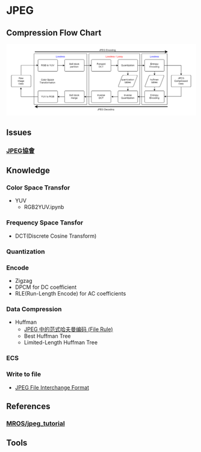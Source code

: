 # JPEG
## Compression Flow Chart
![JPEG Compression Flow Chart](https://github.com/BRlin-o/JPEG/blob/main/img/JPEG壓縮流程.png)
## Issues
### [JPEG協會](https://jpeg.org/items/20150709_press.html)

## Knowledge
### Color Space Transfor
- YUV
    - RGB2YUV.ipynb

### Frequency Space Tansfor
- DCT(Discrete Cosine Transform)

### Quantization

### Encode
- Zigzag
- DPCM for DC coefficient
- RLE(Run-Length Encode) for AC coefficients

### Data Compression
- Huffman
    - [JPEG 中的范式哈夫曼编码 (File Rule)](https://zhuanlan.zhihu.com/p/72044095)
    - Best Huffman Tree
    - Limited-Length Huffman Tree

### ECS
### Write to file
- [JPEG File Interchange Format](https://en.wikipedia.org/wiki/JPEG_File_Interchange_Format)

## References
### [MROS/jpeg_tutorial](https://github.com/MROS/jpeg_tutorial)

## Tools